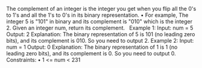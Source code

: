 The complement of an integer is the integer you get when you flip all the 0's to 1's and all the 1's to 0's in its binary representation.
	•	For example, The integer 5 is "101" in binary and its complement is "010" which is the integer 2.
Given an integer num, return its complement.
 
Example 1:
Input: num = 5
Output: 2
Explanation: The binary representation of 5 is 101 (no leading zero bits), and its complement is 010. So you need to output 2.
Example 2:
Input: num = 1
Output: 0
Explanation: The binary representation of 1 is 1 (no leading zero bits), and its complement is 0. So you need to output 0.
 
Constraints:
	•	1 <= num < 231
 